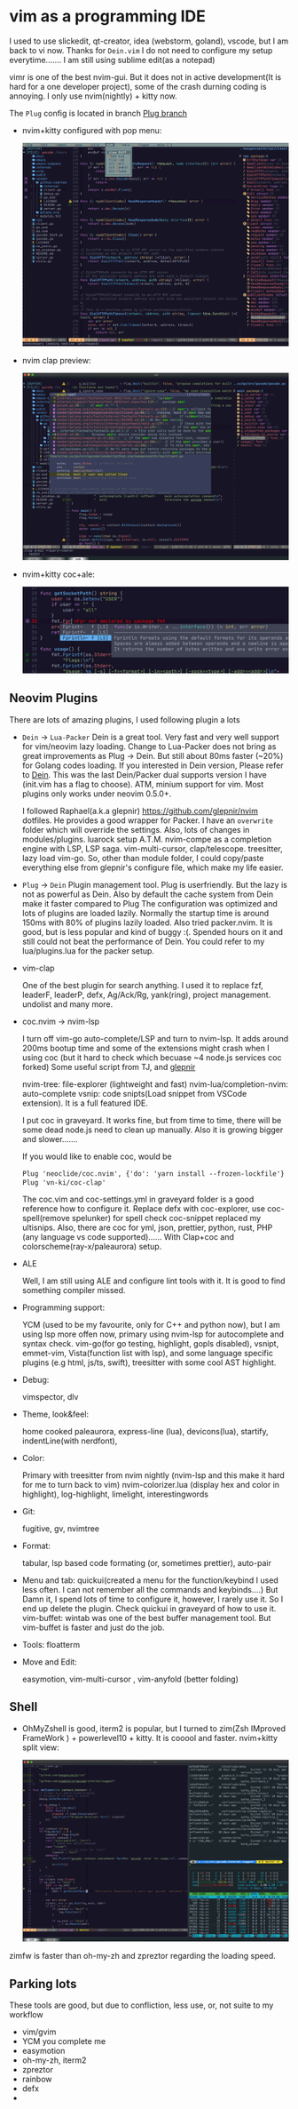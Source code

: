 # vim as a programming IDE

I used to use slickedit, qt-creator, idea (webstorm, goland), vscode, but I am back to vi now. Thanks for `Dein.vim` I do
not need to configure my setup everytime....... I am still using sublime edit(as a notepad)

vimr is one of the best nvim-gui. But it does not in active development(It is hard for a one developer
project), some of the crash durning coding is annoying. I only use nvim(nightly) + kitty now.

The `Plug` config is located in branch [Plug branch](https://github.com/ray-x/dotfiles/tree/zprezto-plug)

- nvim+kitty configured with pop menu:

  ![vim_ide with nvim+kitty](https://github.com/ray-x/dotfiles/blob/master/img/menu.jpg)

- nvim clap preview:

  ![vim_ide with nvim+kitty](https://github.com/ray-x/dotfiles/blob/master/img/clap.jpg)

- nvim+kitty coc+ale:

  ![vim_ide with nvim+kitty](https://github.com/ray-x/dotfiles/blob/master/img/coc_float_errorcheck.jpg)

## Neovim Plugins

There are lots of amazing plugins,
I used following plugin a lots

- `Dein` -> `Lua-Packer`
  Dein is a great tool. Very fast and very well support for vim/neovim lazy loading. Change to Lua-Packer does not
  bring as great improvements as Plug -> Dein. But still about 80ms faster (~20%) for Golang codes loading.
  If you interested in Dein version, Please refer to [Dein](https://github.com/ray-x/dotfiles/tree/nvim-comple).
  This was the last Dein/Packer dual supports version I have (init.vim has a flag to choose).
  ATM, minium support for vim. Most plugins only works under neovim 0.5.0+.

  I followed Raphael(a.k.a glepnir) https://github.com/glepnir/nvim dotfiles. He provides a good wrapper for
  Packer. I have an `overwrite` folder which will override the settings. Also, lots of changes in modules/plugins.
  luarock setup
  A.T.M. nvim-compe as a completion engine with LSP, LSP saga. vim-multi-cursor, clap/telescope. treesitter,
  lazy load vim-go. So, other than module folder, I could copy/paste everything else from glepnir's configure file,
  which make my life easier.

- `Plug` -> `Dein`
  Plugin management tool.
  Plug is userfriendly. But the lazy is not as powerful as Dein. Also by default the cache system from Dein make it
  faster compared to Plug
  The configuration was optimized and lots of plugins are loaded lazily. Normally the startup time
  is around 150ms with 80% of plugins lazily loaded.
  Also tried packer.nvim. It is good, but is less popular and kind of buggy :(. Spended hours on it and
  still could not beat the performance of Dein. You could refer to my lua/plugins.lua for the packer setup.

- vim-clap

  One of the best plugin for search anything. I used it to replace fzf, leaderF, leaderP, defx, Ag/Ack/Rg, yank(ring), project management. undolist and many more.

- coc.nvim -> nvim-lsp

  I turn off vim-go auto-complete/LSP and turn to nvim-lsp. It adds around 200ms bootup time and some of the extensions
  might crash when I using coc (but it hard to check which becuase ~4 node.js services coc forked)
  Some useful script from TJ, and [glepnir](https://github.com/glepnir)

  nvim-tree: file-explorer (lightweight and fast)
  nvim-lua/completion-nvim: auto-complete
  vsnip: code snipts(Load snippet from VSCode extension). It is a full featured IDE.

  I put coc in graveyard. It works fine, but from time to time, there will be some dead node.js need to clean up manually.
  Also it is growing bigger and slower.......

  If you would like to enable coc, would be

  ```vim
  Plug 'neoclide/coc.nvim', {'do': 'yarn install --frozen-lockfile'}
  Plug 'vn-ki/coc-clap'
  ```

  The coc.vim and coc-settings.yml in graveyard folder is a good reference how to configure it.
  Replace defx with coc-explorer, use coc-spell(remove spelunker) for spell check
  coc-snippet replaced my ultisnips. Also, there are coc for yml, json, prettier, python, rust, PHP (any language vs code
  supported)......
  With Clap+coc and colorscheme(ray-x/paleaurora) setup.

- ALE

  Well, I am still using ALE and configure lint tools with it. It is good to find something compiler missed.

- Programming support:

  YCM (used to be my favourite, only for C++ and python now), but I am using lsp more offen now, primary using nvim-lsp for autocomplete and syntax check.
  vim-go(for go testing, highlight, gopls disabled), vsnipt, emmet-vim, Vista(function list with lsp), and some language specific plugins (e.g html, js/ts, swift), treesitter with some cool AST highlight.

- Debug:

  vimspector, dlv

- Theme, look&feel:

  home cooked paleaurora, express-line (lua), devicons(lua), startify, indentLine(with nerdfont),

- Color:

  Primary with treesitter from nvim nightly (nvim-lsp and this make it hard for me to turn back to vim)
  nvim-colorizer.lua (display hex and color in highlight), log-highlight, limelight, interestingwords

- Git:

  fugitive, gv, nvimtree

- Format:

  tabular, lsp based code formating (or, sometimes prettier), auto-pair

- Menu and tab:
  quickui(created a menu for the function/keybind I used less often. I can not remember all the commands and keybinds....)
  But Damn it, I spend lots of time to configure it, however, I rarely use it. So I end up delete the plugin. Check
  quickui in graveyard of how to use it.
  vim-buffet: wintab was one of the best buffer management tool. But vim-buffet is faster and just do the job.

- Tools: floatterm

- Move and Edit:

  easymotion, vim-multi-cursor
  , vim-anyfold (better folding)

## Shell

- OhMyZshell is good, iterm2 is popular, but I turned to zim(Zsh IMproved FrameWork
  ) + powerlevel10 + kitty. It is cooool and faster.
  nvim+kitty split view:

  ![vim_ide with nvim+kitty](https://github.com/ray-x/dotfiles/blob/master/img/kitty.jpg)

zimfw is faster than oh-my-zh and zpreztor regarding the loading speed.

## Parking lots

These tools are good, but due to confliction, less use, or, not suite to my workflow

- vim/gvim
- YCM you complete me
- easymotion
- oh-my-zh, iterm2
- zpreztor
- rainbow
- defx
-
